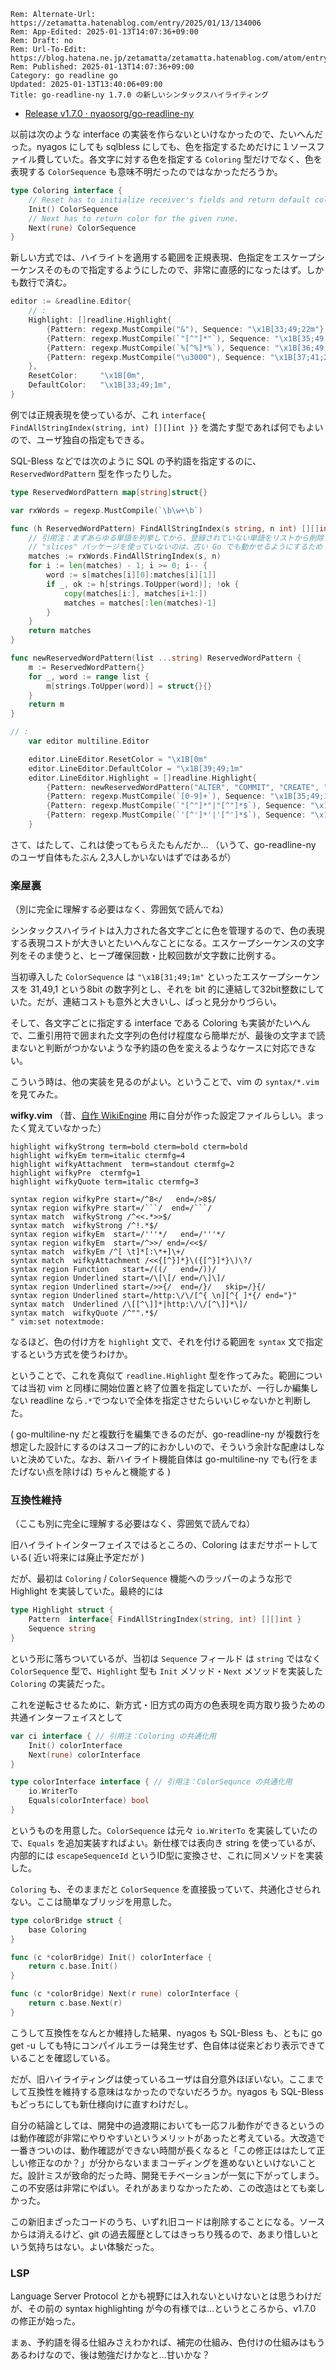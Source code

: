 ```header
Rem: Alternate-Url: https://zetamatta.hatenablog.com/entry/2025/01/13/134006
Rem: App-Edited: 2025-01-13T14:07:36+09:00
Rem: Draft: no
Rem: Url-To-Edit: https://blog.hatena.ne.jp/zetamatta/zetamatta.hatenablog.com/atom/entry/6802418398319717273
Rem: Published: 2025-01-13T14:07:36+09:00
Category: go readline go
Updated: 2025-01-13T13:40:06+09:00
Title: go-readline-ny 1.7.0 の新しいシンタックスハイライティング
```
+ [Release v1.7.0 · nyaosorg/go-readline-ny](https://github.com/nyaosorg/go-readline-ny/releases/tag/v1.7.0)

以前は次のような interface の実装を作らないといけなかったので、たいへんだった。nyagos にしても sqlbless にしても、色を指定するためだけに１ソースファイル費していた。各文字に対する色を指定する `Coloring` 型だけでなく、色を表現する `ColorSequence` も意味不明だったのではなかっただろうか。

```go
type Coloring interface {
    // Reset has to initialize receiver's fields and return default color.
    Init() ColorSequence
    // Next has to return color for the given rune.
    Next(rune) ColorSequence
}
```

新しい方式では、ハイライトを適用する範囲を正規表現、色指定をエスケープシーケンスそのもので指定するようにしたので、非常に直感的になったはず。しかも数行で済む。

```go
editor := &readline.Editor{
    // :
    Highlight: []readline.Highlight{
        {Pattern: regexp.MustCompile("&"), Sequence: "\x1B[33;49;22m"},
        {Pattern: regexp.MustCompile(`"[^"]*"`), Sequence: "\x1B[35;49;22m"},
        {Pattern: regexp.MustCompile(`%[^%]*%`), Sequence: "\x1B[36;49;1m"},
        {Pattern: regexp.MustCompile("\u3000"), Sequence: "\x1B[37;41;22m"},
    },
    ResetColor:     "\x1B[0m",
    DefaultColor:   "\x1B[33;49;1m",
}
```

例では正規表現を使っているが、これ `interface{ FindAllStringIndex(string, int) [][]int }}` を満たす型であれば何でもよいので、ユーザ独自の指定もできる。

SQL-Bless などでは次のように SQL の予約語を指定するのに、`ReservedWordPattern` 型を作ったりした。

```go
type ReservedWordPattern map[string]struct{}

var rxWords = regexp.MustCompile(`\b\w+\b`)

func (h ReservedWordPattern) FindAllStringIndex(s string, n int) [][]int {
    // 引用注：まずあらゆる単語を列挙してから、登録されていない単語をリストから削除するようにしている。
    // "slices" パッケージを使っていないのは、古い Go でも動かせるようにするため
    matches := rxWords.FindAllStringIndex(s, n)
    for i := len(matches) - 1; i >= 0; i-- {
        word := s[matches[i][0]:matches[i][1]]
        if _, ok := h[strings.ToUpper(word)]; !ok {
            copy(matches[i:], matches[i+1:])
            matches = matches[:len(matches)-1]
        }
    }
    return matches
}

func newReservedWordPattern(list ...string) ReservedWordPattern {
    m := ReservedWordPattern{}
    for _, word := range list {
        m[strings.ToUpper(word)] = struct{}{}
    }
    return m
}

// :
    var editor multiline.Editor

    editor.LineEditor.ResetColor = "\x1B[0m"
    editor.LineEditor.DefaultColor = "\x1B[39;49;1m"
    editor.LineEditor.Highlight = []readline.Highlight{
        {Pattern: newReservedWordPattern("ALTER", "COMMIT", "CREATE", "DELETE", "DESC", "DROP", "EXIT", "HISTORY", "INSERT", "QUIT", "REM", "ROLLBACK", "SELECT", "SPOOL", "START", "TRUNCATE", "UPDATE", "AND", "FROM", "INTO", "OR", "WHERE"), Sequence: "\x1B[36;49;1m"},
        {Pattern: regexp.MustCompile(`[0-9]+`), Sequence: "\x1B[35;49;1m"},
        {Pattern: regexp.MustCompile(`"[^"]*"|"[^"]*$`), Sequence: "\x1B[31;49;1m"},
        {Pattern: regexp.MustCompile(`'[^']*'|'[^']*$`), Sequence: "\x1B[35;49;1m"},
    }
```

さて、はたして、これは使ってもらえたもんだか…
（いうて、go-readline-ny のユーザ自体もたぶん 2,3人しかいないはずではあるが）

### 楽屋裏

（別に完全に理解する必要はなく、雰囲気で読んでね）

シンタックスハイライトは入力された各文字ごとに色を管理するので、色の表現する表現コストが大きいとたいへんなことになる。エスケープシーケンスの文字列をそのま使うと、ヒープ確保回数・比較回数が文字数に比例する。

当初導入した `ColorSequence` は `"\x1B[31;49;1m"` といったエスケープシーケンスを 31,49,1 という8bit の数字列とし、それを bit 的に連結して32bit整数にしていた。だが、連結コストも意外と大きいし、ぱっと見分かりづらい。

そして、各文字ごとに指定する interface である Coloring も実装がたいへんで、二重引用符で囲まれた文字列の色付け程度なら簡単だが、最後の文字まで読まないと判断がつかないような予約語の色を変えるようなケースに対応できない。

こういう時は、他の実装を見るのがよい。ということで、vim の `syntax/*.vim` を見てみた。

**wifky.vim** （昔、[自作 WikiEngine](http://wifky.nyaos.org/) 用に自分が作った設定ファイルらしい。まったく覚えていなかった）
```
highlight wifkyStrong term=bold cterm=bold cterm=bold
highlight wifkyEm term=italic ctermfg=4
highlight wifkyAttachment  term=standout ctermfg=2
highlight wifkyPre  ctermfg=1
highlight wifkyQuote term=italic ctermfg=3

syntax region wifkyPre start=/^8</   end=/>8$/
syntax region wifkyPre start=/```/  end=/```/
syntax match  wifkyStrong /^<<.*>>$/
syntax match  wifkyStrong /^!.*$/
syntax region wifkyEm  start=/'''*/   end=/'''*/
syntax region wifkyEm  start=/^>>/ end=/<<$/
syntax match  wifkyEm /^[ \t]*[:\*+]\+/
syntax match  wifkyAttachment /<<{[^}]*}\({[^}]*}\)\?/
syntax region Function   start=/((/   end=/))/
syntax region Underlined start=/\[\[/ end=/\]\]/
syntax region Underlined start=/>>{/  end=/}/   skip=/}{/
syntax region Underlined start=/http:\/\/[^{ \n][^{ ]*{/ end="}"
syntax match  Underlined /\[[^\]]*|http:\/\/[^\]]*\]/
syntax match  wifkyQuote /^"".*$/
" vim:set notextmode:
```

なるほど、色の付け方を `highlight` 文で、それを付ける範囲を `syntax` 文で指定するという方式を使うわけか。

ということで、これを真似て `readline.Highlight` 型を作ってみた。範囲については当初 vim と同様に開始位置と終了位置を指定していたが、一行しか編集しない readline なら`.*`でつないで全体を指定させたらいいじゃないかと判断した。

( go-multiline-ny だと複数行を編集できるのだが、go-readline-ny が複数行を想定した設計にするのはスコープ的におかしいので、そういう余計な配慮はしないと決めていた。なお、新ハイライト機能自体は go-multiline-ny でも(行をまたげない点を除けば) ちゃんと機能する )

### 互換性維持

（ここも別に完全に理解する必要はなく、雰囲気で読んでね）

旧ハイライトインターフェイスではるところの、Coloring はまだサポートしている( 近い将来には廃止予定だが )

だが、最初は `Coloring` / `ColorSequence` 機能へのラッパーのような形で Highlight を実装していた。最終的には

```go
type Highlight struct {
    Pattern  interface{ FindAllStringIndex(string, int) [][]int }
    Sequence string
}
```

という形に落ちついているが、当初は `Sequence` フィールド は `string` ではなく `ColorSequence` 型で、`Highlight` 型も `Init` メソッド・`Next` メソッドを実装した `Coloring` の実装だった。

これを逆転させるために、新方式・旧方式の両方の色表現を両方取り扱うための共通インターフェイスとして

```go
var ci interface { // 引用注：Coloring の共通化用
    Init() colorInterface
    Next(rune) colorInterface
}

type colorInterface interface { // 引用注：ColorSequnce の共通化用
    io.WriterTo
    Equals(colorInterface) bool
}
```

というものを用意した。`ColorSequence` は元々 `io.WriterTo` を実装していたので、`Equals` を追加実装すればよい。新仕様では表向き string を使っているが、内部的には `escapeSequenceId` というID型に変換させ、これに同メソッドを実装した。

`Coloring` も、そのままだと `ColorSequence` を直接扱っていて、共通化させられない。ここは簡単なブリッジを用意した。

```go
type colorBridge struct {
    base Coloring
}

func (c *colorBridge) Init() colorInterface {
    return c.base.Init()
}

func (c *colorBridge) Next(r rune) colorInterface {
    return c.base.Next(r)
}
```

こうして互換性をなんとか維持した結果、nyagos も SQL-Bless も、ともに go get -u しても特にコンパイルエラーは発生せず、色自体は従来どおり表示できていることを確認している。

だが、旧ハイライティングは使っているユーザは自分意外ほぼいない。ここまでして互換性を維持する意味はなかったのでないだろうか。nyagos も SQL-Bless もどっちにしても新仕様向けに直すわけだし。

自分の結論としては、開発中の過渡期においても一応フル動作ができるというのは動作確認が非常にやりやすいというメリットがあったと考えている。大改造で一番きついのは、動作確認ができない時間が長くなると「この修正ははたして正しい修正なのか？」が分からないままコーディングを進めないといけないことだ。設計ミスが致命的だった時、開発モチベーションが一気に下がってしまう。この不安感は非常にやばい。それがあまりなかったため、この改造はとても楽しかった。

この新旧まざったコードのうち、いずれ旧コードは削除することになる。ソースからは消えるけど、git の過去履歴としてはきっちり残るので、あまり惜しいという気持ちはない。よい体験だった。

### LSP

Language Server Protocol とかも視野には入れないといけないとは思うわけだが、その前の syntax highlighting が今の有様では…というところから、v1.7.0 の修正が始った。

まぁ、予約語を得る仕組みさえわかれば、補完の仕組み、色付けの仕組みはもうあるわけなので、後は勉強だけかなと…甘いかな？

